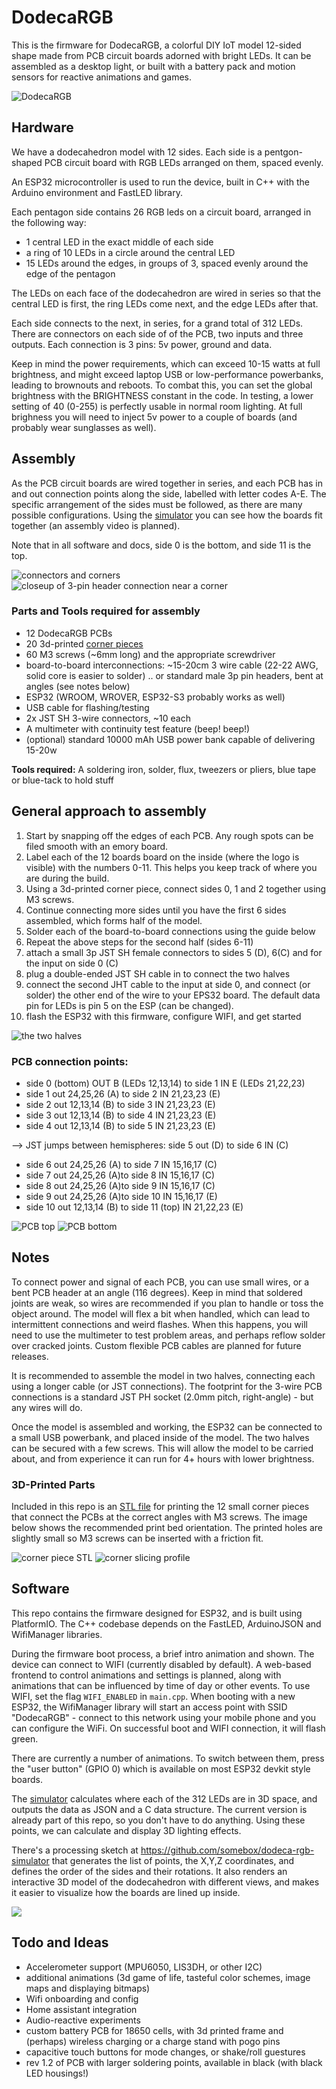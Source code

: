 # DodecaRGB

This is the firmware for DodecaRGB, a colorful DIY IoT model 12-sided shape made from PCB circuit boards adorned with bright LEDs. It can be assembled as a desktop light, or built with a battery pack and motion sensors for reactive animations and games. 

![DodecaRGB](images/hero.jpeg)

## Hardware 

We have a dodecahedron model with 12 sides. Each side is a pentgon-shaped PCB circuit board with RGB LEDs arranged on them, spaced evenly. 

An ESP32 microcontroller is used to run the device, built in C++ with the Arduino environment and FastLED library.

Each pentagon side contains 26 RGB leds on a circuit board, arranged in the following way:
- 1 central LED in the exact middle of each side
- a ring of 10 LEDs in a circle around the central LED
- 15 LEDs around the edges, in groups of 3, spaced evenly around the edge of the pentagon

The LEDs on each face of the dodecahedron are wired in series so that the central LED is first, 
the ring LEDs come next, and the edge LEDs after that. 

Each side connects to the next, in series, for a grand total of 312 LEDs. There are connectors on each side of of the PCB, two inputs and three outputs. Each connection is 3 pins: 5v power, ground and data. 

Keep in mind the power requirements, which can exceed 10-15 watts at full brightness, and might exceed laptop USB or low-performance powerbanks, leading to brownouts and reboots. To combat this, you can set the global brightness with the BRIGHTNESS constant in the code. In testing, a lower setting of 40 (0-255) is perfectly usable in normal room lighting. At full brighness you will need to inject 5v power to a couple of boards (and probably wear sunglasses as well).

## Assembly

As the PCB circuit boards are wired together in series, and each PCB has in and out connection points along the side, labelled with letter codes A-E. The specific arrangement of the sides must be followed, as there are many possible configurations. Using the [simulator](https://github.com/somebox/dodeca-rgb-simulator) you can see how the boards fit together (an assembly video is planned).

Note that in all software and docs, side 0 is the bottom, and side 11 is the top.

![connectors and corners](images/internal.jpeg)
![closeup of 3-pin header connection near a corner](images/header-closeup.jpeg)

### Parts and Tools required for assembly
- 12 DodecaRGB PCBs
- 20 3d-printed [corner pieces](../3d-models/d12-corner.stl)
- 60 M3 screws (~6mm long) and the appropriate screwdriver
- board-to-board interconnections: ~15-20cm 3 wire cable (22-22 AWG, solid core is easier to solder) .. or standard male 3p pin headers, bent at angles (see notes below)
- ESP32 (WROOM, WROVER, ESP32-S3 probably works as well)
- USB cable for flashing/testing
- 2x JST SH 3-wire connectors, ~10 each
- A multimeter with continuity test feature (beep! beep!)
- (optional) standard 10000 mAh USB power bank capable of delivering 15-20w

**Tools required:** A soldering iron, solder, flux, tweezers or pliers, blue tape or blue-tack to hold stuff

## General approach to assembly
1. Start by snapping off the edges of each PCB. Any rough spots can be filed smooth with an emory board.
1. Label each of the 12 boards board on the inside (where the logo is visible) with the numbers 0-11. This helps you keep track of where you are during the build.
1. Using a 3d-printed corner piece, connect sides 0, 1 and 2 together using M3 screws.
1. Continue connecting more sides until you have the first 6 sides assembled, which forms half of the model.
1. Solder each of the board-to-board connections using the guide below
1. Repeat the above steps for the second half (sides 6-11)
1. attach a small 3p JST SH female connectors to sides 5 (D), 6(C) and for the input on side 0 (C)
1. plug a double-ended JST SH cable in to connect the two halves
1. connect the second JHT cable to the input at side 0, and connect (or solder) the other end of the wire to your EPS32 board. The default data pin for LEDs is pin 5 on the ESP (can be changed).
1. flash the ESP32 with this firmware, configure WIFI, and get started

![the two halves](images/two-halves.jpeg)


### PCB connection points:

- side 0 (bottom) OUT B (LEDs 12,13,14) to side 1 IN E (LEDs 21,22,23)
- side 1 out 24,25,26 (A) to side 2 IN 21,23,23 (E)
- side 2 out 12,13,14 (B) to side 3 IN 21,23,23 (E)
- side 3 out 12,13,14 (B) to side 4 IN 21,23,23 (E)
- side 4 out 12,13,14 (B) to side 5 IN 21,23,23 (E)

 --> JST jumps between hemispheres: side 5 out (D) to side 6 IN (C)

- side 6 out 24,25,26 (A) to side 7 IN 15,16,17 (C)
- side 7 out 24,25,26 (A)to side 8 IN 15,16,17 (C)
- side 8 out 24,25,26 (A)to side 9 IN 15,16,17 (C)
- side 9 out 24,25,26 (A)to side 10 IN 15,16,17 (E)
- side 10 out 12,13,14 (B) to side 11 (top) IN 21,22,23 (E)

![PCB top](images/pcb-detail-top.jpeg)
![PCB bottom](images/pcb-detail-bottom.jpeg)

## Notes

To connect power and signal of each PCB, you can use small wires, or a bent PCB header at an angle (116 degrees). Keep in mind that soldered joints are weak, so wires are recommended if you plan to handle or toss the object around. The model will flex a bit when handled, which can lead to intermittent connections and weird flashes. When this happens, you will need to use the multimeter to test problem areas, and perhaps reflow solder over cracked joints. Custom flexible PCB cables are planned for future releases.

It is recommended to assemble the model in two halves, connecting each using a longer cable (or JST connections). The footprint for the 3-wire PCB connections is a standard JST PH socket (2.0mm pitch, right-angle) - but any wires will do.

Once the model is assembled and working, the ESP32 can be connected to a small USB powerbank, and placed inside of the model. The two halves can be secured with a few screws. This will allow the model to be carried about, and from experience it can run for 4+ hours with lower brightness.

### 3D-Printed Parts

Included in this repo is an [STL file](../3d-models/d12-corner.stl) for printing the 12 small corner pieces that connect the PCBs at the correct angles with M3 screws. The image below shows the recommended print bed orientation. The printed holes are slightly small so M3 screws can be inserted with a friction fit.

![corner piece STL](images/corner-stl.jpeg)
![corner slicing profile](images/corner-slicing.jpeg)

## Software

This repo contains the firmware designed for ESP32, and is built using PlatformIO. The C++ codebase depends on the FastLED, ArduinoJSON and WifiManager libraries.

During the firmware boot process, a brief intro animation and shown. The device can connect to WIFI (currently disabled by default). A web-based frontend to control animations and settings is planned, along with animations that can be influenced by time of day or other events. To use WIFI, set the flag `WIFI_ENABLED` in `main.cpp`. When booting with a new ESP32, the WifiManager library will start an access point with SSID "DodecaRGB" - connect to this network using your mobile phone and you can configure the WiFi. On successful boot and WIFI connection, it will flash green.

There are currently a number of animations. To switch between them, press the "user button" (GPIO 0) which is available on most ESP32 devkit style boards.

The [simulator](https://github.com/somebox/dodeca-rgb-simulator) calculates where each of the 312 LEDs are in 3D space, and outputs the data as JSON and a C data structure. The current version is already part of this repo, so you don't have to do anything. Using these points, we can calculate and display 3D lighting effects.

There's a processing sketch at https://github.com/somebox/dodeca-rgb-simulator that generates the list
of points, the X,Y,Z coordinates, and defines the order of the sides and their rotations. It also
renders an interactive 3D model of the dodecahedron with different views, and makes it easier to visualize how the boards are lined up inside.

<img src="https://user-images.githubusercontent.com/7750/264390630-26a079d8-aabb-4b0e-907a-5e34e593b98c.png" />

## Todo and Ideas

- Accelerometer support (MPU6050, LIS3DH, or other I2C)
- additional animations (3d game of life, tasteful color schemes, image maps and displaying bitmaps)
- Wifi onboarding and config
- Home assistant integration
- Audio-reactive experiments
- custom battery PCB for 18650 cells, with 3d printed frame and (perhaps) wireless charging or a charge stand with pogo pins
- capacitive touch buttons for mode changes, or shake/roll guestures
- rev 1.2 of PCB with larger soldering points, available in black (with black LED housings!)
